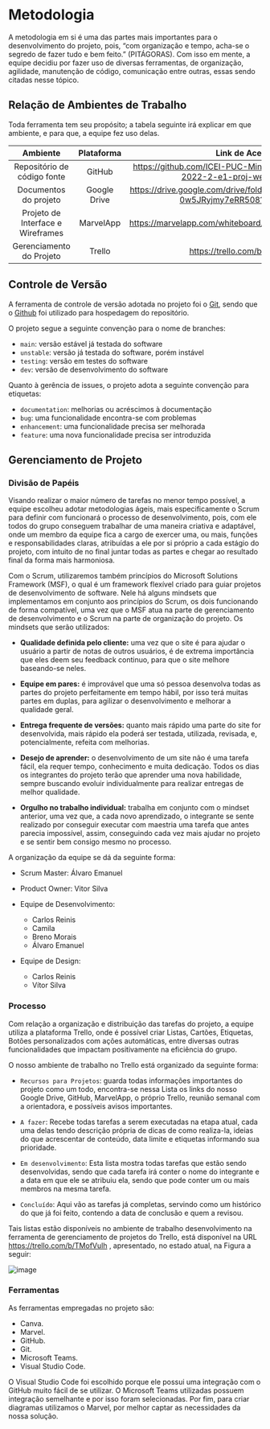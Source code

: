 
# Metodologia

A metodologia em si é uma das partes mais importantes para o desenvolvimento do projeto, pois, “com organização e tempo, acha-se o segredo de fazer tudo e bem feito.” (PITÁGORAS). Com isso em mente, a equipe decidiu por fazer uso de diversas ferramentas, de organização, agilidade, manutenção de código, comunicação entre outras, essas sendo citadas nesse tópico.

## Relação de Ambientes de Trabalho
Toda ferramenta tem seu propósito; a tabela seguinte irá explicar em que ambiente, e para que, a equipe fez uso delas.

|              Ambiente              |  Plataforma  |                                    Link de Acesso                                    |
|:----------------------------------:|:------------:|:------------------------------------------------------------------------------------:|
|     Repositório de código fonte    |    GitHub    | https://github.com/ICEI-PUC-Minas-PMV-ADS/pmv-ads-2022-2-e1-proj-web-t4-filmes       |
|        Documentos do projeto       | Google Drive | https://drive.google.com/drive/folders/1POynLcQ6bOiBFRq-0w5JRyjmy7eRR508?usp=sharing |
| Projeto de Interface e  Wireframes |   MarvelApp  | https://marvelapp.com/whiteboard/AkRMLcgAiwuiBpcDas4w                                |
|      Gerenciamento do Projeto      |    Trello    | https://trello.com/b/TMofVulh                                                        |


## Controle de Versão

A ferramenta de controle de versão adotada no projeto foi o
[Git](https://git-scm.com/), sendo que o [Github](https://github.com)
foi utilizado para hospedagem do repositório.

O projeto segue a seguinte convenção para o nome de branches:

- `main`: versão estável já testada do software
- `unstable`: versão já testada do software, porém instável
- `testing`: versão em testes do software
- `dev`: versão de desenvolvimento do software

Quanto à gerência de issues, o projeto adota a seguinte convenção para
etiquetas:

- `documentation`: melhorias ou acréscimos à documentação
- `bug`: uma funcionalidade encontra-se com problemas
- `enhancement`: uma funcionalidade precisa ser melhorada
- `feature`: uma nova funcionalidade precisa ser introduzida

## Gerenciamento de Projeto

### Divisão de Papéis
Visando realizar o maior número de tarefas no menor tempo possível, a equipe escolheu adotar metodologias ágeis, mais especificamente o Scrum para definir com funcionará o processo de desenvolvimento, pois, com ele todos do grupo conseguem trabalhar de uma maneira criativa e adaptável, onde um membro da equipe fica a cargo de exercer uma, ou mais, funções e responsabilidades claras, atribuídas a ele por si próprio a cada estágio do projeto, com intuito de no final juntar todas as partes e chegar ao resultado final da forma mais harmoniosa.

Com o Scrum, utilizaremos também princípios do Microsoft Solutions Framework (MSF), o qual é um framework flexível criado para guiar projetos de desenvolvimento de software. Nele há alguns mindsets que implementamos em conjunto aos princípios do Scrum, os dois funcionando de forma compatível, uma vez que o MSF atua na parte de gerenciamento de desenvolvimento e o Scrum na parte de organização do projeto. Os mindsets que serão utilizados:

+ **Qualidade definida pelo cliente:** uma vez que o site é para ajudar o usuário a partir de notas de outros usuários, é de extrema importância que eles deem seu feedback continuo, para que o site melhore baseando-se neles.


+ **Equipe em pares:** é improvável que uma só pessoa desenvolva todas as partes do projeto perfeitamente em tempo hábil, por isso terá muitas partes em duplas, para agilizar o desenvolvimento e melhorar a qualidade geral.


+ **Entrega frequente de versões:** quanto mais rápido uma parte do site for desenvolvida, mais rápido ela poderá ser testada, utilizada, revisada, e, potencialmente, refeita com melhorias.


+ **Desejo de aprender:** o desenvolvimento de um site não é uma tarefa fácil, ela requer tempo, conhecimento e muita dedicação. Todos os dias os integrantes do projeto terão que aprender uma nova habilidade, sempre buscando evoluir individualmente para realizar entregas de melhor qualidade.


+ **Orgulho no trabalho individual:** trabalha em conjunto com o mindset anterior, uma vez que, a cada novo aprendizado, o integrante se sente realizado por conseguir executar com maestria uma tarefa que antes parecia impossível, assim, conseguindo cada vez mais ajudar no projeto e se sentir bem consigo mesmo no processo.

A organização da equipe se dá da seguinte forma:

+ Scrum Master: Álvaro Emanuel
+ Product Owner: Vitor Silva

+ Equipe de Desenvolvimento:
	- Carlos Reinis 
	- Camila
	- Breno Morais
	- Álvaro Emanuel
+ Equipe de Design:
	- Carlos Reinis
	- Vítor Silva

### Processo

Com relação a organização e distribuição das tarefas do projeto, a equipe utiliza a plataforma Trello, onde é possível criar Listas, Cartões, Etiquetas, Botões personalizados com ações automáticas, entre diversas outras funcionalidades que impactam positivamente na eficiência do grupo.

O nosso ambiente de trabalho no Trello está organizado da seguinte forma:

- `Recursos para Projetos`: guarda todas informações importantes do projeto como um todo, encontra-se nessa Lista os links do nosso Google Drive, GitHub, MarvelApp, o próprio Trello, reunião semanal com a orientadora, e possíveis avisos importantes.

- `A fazer`: Recebe todas tarefas a serem executadas na etapa atual, cada uma delas tendo descrição própria de dicas de como realiza-la, ideias do que acrescentar de conteúdo, data limite e etiquetas informando sua prioridade.

- `Em desenvolvimento`: Esta lista mostra todas tarefas que estão sendo desenvolvidas, sendo que cada tarefa irá conter o nome do integrante e a data em que ele se atribuiu ela, sendo que pode conter um ou mais membros na mesma tarefa.

- `Concluído`: Aqui vão as tarefas já completas, servindo como um histórico do que já foi feito, contendo a data de conclusão e quem a revisou.

Tais listas estão disponíveis no ambiente de trabalho desenvolvimento na ferramenta de gerenciamento de projetos do Trello, está disponível na URL https://trello.com/b/TMofVulh , apresentado, no estado atual, na Figura a seguir:

![image](https://user-images.githubusercontent.com/13721147/194719101-4c26ae40-c914-482b-8886-ace95e273b20.png)

### Ferramentas

As ferramentas empregadas no projeto são:

- Canva.
- Marvel.
- GitHub.
- Git.
- Microsoft Teams.
- Visual Studio Code.

O Visual Studio Code foi escolhido porque ele possui uma integração com o
GitHub muito fácil de se utilizar. O Microsoft Teams utilizadas possuem
integração semelhante e por isso foram selecionadas. Por fim, para criar
diagramas utilizamos o Marvel, por melhor captar as
necessidades da nossa solução.
